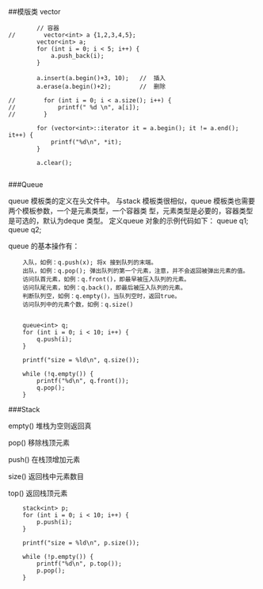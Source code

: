 ##模版类 vector

```javascipt
        // 容器
//        vector<int> a {1,2,3,4,5};
        vector<int> a;
        for (int i = 0; i < 5; i++) {
            a.push_back(i);
        }
        
        a.insert(a.begin()+3, 10);   //  插入
        a.erase(a.begin()+2);        //  删除
        
//        for (int i = 0; i < a.size(); i++) {
//            printf(" %d \n", a[i]);
//        }
        
        for (vector<int>::iterator it = a.begin(); it != a.end(); it++) {
            printf("%d\n", *it);
        }
        
        a.clear();
        
```


###Queue


queue 模板类的定义在<queue>头文件中。
与stack 模板类很相似，queue 模板类也需要两个模板参数，一个是元素类型，一个容器类
型，元素类型是必要的，容器类型是可选的，默认为deque 类型。
定义queue 对象的示例代码如下：
queue<int> q1;
queue<double> q2;

queue 的基本操作有：

        入队，如例：q.push(x); 将x 接到队列的末端。
        出队，如例：q.pop(); 弹出队列的第一个元素，注意，并不会返回被弹出元素的值。
        访问队首元素，如例：q.front()，即最早被压入队列的元素。
        访问队尾元素，如例：q.back()，即最后被压入队列的元素。
        判断队列空，如例：q.empty()，当队列空时，返回true。
        访问队列中的元素个数，如例：q.size()
        
        
        queue<int> q;
        for (int i = 0; i < 10; i++) {
            q.push(i);
        }
        
        printf("size = %ld\n", q.size());
        
        while (!q.empty()) {
            printf("%d\n", q.front());
            q.pop();
        }
        
        
###Stack

empty() 堆栈为空则返回真

pop() 移除栈顶元素

push() 在栈顶增加元素

size() 返回栈中元素数目

top() 返回栈顶元素


        stack<int> p;
        for (int i = 0; i < 10; i++) {
            p.push(i);
        }
        
        printf("size = %ld\n", p.size());
        
        while (!p.empty()) {
            printf("%d\n", p.top());
            p.pop();
        }